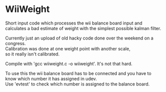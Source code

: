 # WiiWeight
Short input code which processes the wii balance board input and calculates a bad estimate of weight with the simplest possible kalman filter.  

Currently just an upload of old hacky code done over the weekend on a congress.  
Calibration was done at one weight point with another scale,  
so it really isn't calibrated.  

Compile with 'gcc wiiweight.c -o wiiweight'. It's not that hard.  

To use this the wii balance board has to be connected and you have to know which number it has assigned in udev.  
Use 'evtest' to check which number is assigned to the balance board.  
